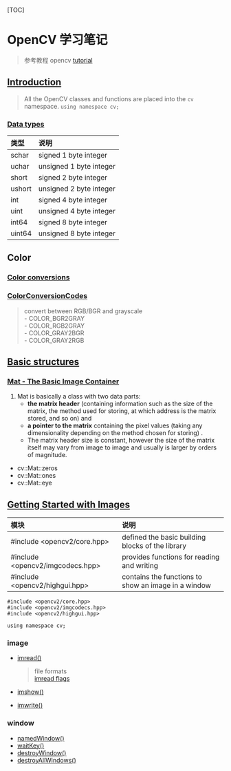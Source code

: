 [TOC]
# OpenCV 学习笔记
> 参考教程 opencv [tutorial](https://docs.opencv.org/master/d9/df8/tutorial_root.html) 

## [Introduction](https://docs.opencv.org/master/d1/dfb/intro.html)  
> All the OpenCV classes and functions are placed into the `cv` namespace.
    ```
    using namespace cv;
    ```

### [Data types](https://docs.opencv.org/master/d1/d1b/group__core__hal__interface.html#ga32b18d904ee2b1731a9416a8eef67d06)  
|类型|说明|
|:-|:-|
|schar|signed 1 byte integer|
|uchar|unsigned 1 byte integer|
|short|signed 2 byte integer|
|ushort|unsigned 2 byte integer|
|int|signed 4 byte integer|
|uint|unsigned 4 byte integer|
|int64|signed 8 byte integer|
|uint64|unsigned 8 byte integer|

## Color

### [Color conversions](https://docs.opencv.org/master/de/d25/imgproc_color_conversions.html)  

### [ColorConversionCodes](https://docs.opencv.org/master/d8/d01/group__imgproc__color__conversions.html#ga4e0972be5de079fed4e3a10e24ef5ef0)  
> convert between RGB/BGR and grayscale  
    - COLOR_BGR2GRAY  
    - COLOR_RGB2GRAY  
    - COLOR_GRAY2BGR  
    - COLOR_GRAY2RGB  

## [Basic structures](https://docs.opencv.org/master/dc/d84/group__core__basic.html#ga599fe92e910c027be274233eccad7beb)  
### [Mat - The Basic Image Container](https://docs.opencv.org/master/d6/d6d/tutorial_mat_the_basic_image_container.html)  
1. Mat is basically a class with two data parts: 
	- **the matrix header** (containing information such as the size of the matrix, the method used for storing, at which address is the matrix stored, and so on) and 
	- **a pointer to the matrix** containing the pixel values (taking any dimensionality depending on the method chosen for storing) . 
	- The matrix header size is constant, however the size of the matrix itself may vary from image to image and usually is larger by orders of magnitude.  

- cv::Mat::zeros  
- cv::Mat::ones  
- cv::Mat::eye

## [Getting Started with Images](https://docs.opencv.org/master/db/deb/tutorial_display_image.html)  

|模块|说明|
|:-|:-|
|#include <opencv2/core.hpp>|defined the basic building blocks of the library|
|#include <opencv2/imgcodecs.hpp>|provides functions for reading and writing|
|#include <opencv2/highgui.hpp>|contains the functions to show an image in a window|
```
#include <opencv2/core.hpp>
#include <opencv2/imgcodecs.hpp>
#include <opencv2/highgui.hpp>

using namespace cv;
```
### image
- [imread()](https://docs.opencv.org/master/d4/da8/group__imgcodecs.html#ga288b8b3da0892bd651fce07b3bbd3a56)  
	
	> file formats  
	> [imread flags](https://docs.opencv.org/master/d8/d6a/group__imgcodecs__flags.html#ga61d9b0126a3e57d9277ac48327799c80)  
	
- [imshow()](https://docs.opencv.org/master/d7/dfc/group__highgui.html#ga453d42fe4cb60e5723281a89973ee563)  

- [imwrite()](https://docs.opencv.org/master/d4/da8/group__imgcodecs.html#gabbc7ef1aa2edfaa87772f1202d67e0ce)  

### window  
- [namedWindow()](https://docs.opencv.org/master/d7/dfc/group__highgui.html#ga5afdf8410934fd099df85c75b2e0888b)
- [waitKey()](https://docs.opencv.org/master/d7/dfc/group__highgui.html#ga5628525ad33f52eab17feebcfba38bd7)  
- [destroyWindow()](https://docs.opencv.org/master/d7/dfc/group__highgui.html#ga851ccdd6961022d1d5b4c4f255dbab34)
- [destroyAllWindows()](https://docs.opencv.org/master/d7/dfc/group__highgui.html#ga6b7fc1c1a8960438156912027b38f481)

